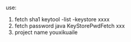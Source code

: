 use: 
1) fetch sha1
keytool -list -keystore xxxx
2) fetch password
java KeyStorePwdFetch xxx
3) project name
youxikuaile
